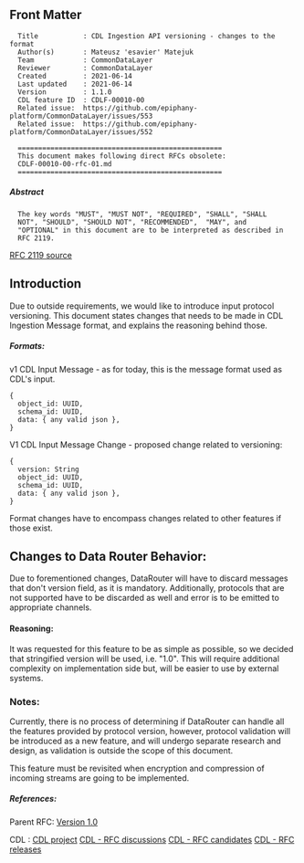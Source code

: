 
##  Front Matter
```
  Title           : CDL Ingestion API versioning - changes to the format
  Author(s)       : Mateusz 'esavier' Matejuk
  Team            : CommonDataLayer
  Reviewer        : CommonDataLayer
  Created         : 2021-06-14
  Last updated    : 2021-06-14
  Version         : 1.1.0
  CDL feature ID  : CDLF-00010-00
  Related issue:  https://github.com/epiphany-platform/CommonDataLayer/issues/553
  Related issue:  https://github.com/epiphany-platform/CommonDataLayer/issues/552

  ==================================================
  This document makes following direct RFCs obsolete:
  CDLF-00010-00-rfc-01.md
  ==================================================

```

##### Abstract


```
  The key words "MUST", "MUST NOT", "REQUIRED", "SHALL", "SHALL
  NOT", "SHOULD", "SHOULD NOT", "RECOMMENDED",  "MAY", and
  "OPTIONAL" in this document are to be interpreted as described in
  RFC 2119.
```
[RFC 2119 source][rfc2119]

## Introduction
Due to outside requirements, we would like to introduce input protocol versioning.
This document states changes that needs to be made in CDL Ingestion Message format, and explains the reasoning behind those.

##### Formats:
v1 CDL Input Message - as for today, this is the message format used as CDL's input.
```
{
  object_id: UUID,
  schema_id: UUID,
  data: { any valid json },
}
```

V1 CDL Input Message Change - proposed change related to versioning:
```
{
  version: String
  object_id: UUID,
  schema_id: UUID,
  data: { any valid json },
}
 ```

Format changes have to encompass changes related to other features if those exist.

## Changes to Data Router Behavior:
Due to forementioned changes, DataRouter will have to discard messages that don't version field, as it is mandatory. Additionally, protocols that are not supported have to be discarded as well and error is to be emitted to appropriate channels.

#### Reasoning:
It was requested for this feature to be as simple as possible, so we decided that stringified version will be used, i.e. "1.0". This will require additional complexity on implementation side but, will be easier to use by external systems.

### Notes:
Currently, there is no process of determining if DataRouter can handle all the features provided by protocol version, however, protocol validation will be introduced as a new feature, and will undergo separate research and design, as validation is outside the scope of this document.

This feature must be revisited when encryption and compression of incoming streams are going to be implemented.

#####  References:
Parent RFC:
[Version 1.0](0005_CDL_Ingestion_API_versioning_01.md)

CDL :
[CDL project](https://github.com/epiphany-platform/CommonDataLayer)
[CDL - RFC discussions](https://github.com/epiphany-platform/CommonDataLayer/discussions/categories/rfc)
[CDL - RFC candidates](https://github.com/epiphany-platform/CommonDataLayer/tree/develop/docs/rfc)
[CDL - RFC releases](https://github.com/epiphany-platform/CommonDataLayer/tree/main/docs/rfc)

[rfc2119]:https://www.ietf.org/rfc/rfc2119.txt
[cdl-project]:https://github.com/epiphany-platform/CommonDataLayer
